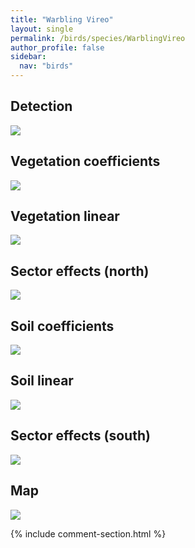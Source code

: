 ```yaml
---
title: "Warbling Vireo"
layout: single
permalink: /birds/species/WarblingVireo
author_profile: false
sidebar:
  nav: "birds"
---
```


<h2>Detection</h2>

<img src="https://beallen.github.io/DevelopmentWebsite/assets/images/birds/WarblingVireo/det.jpg">

<h2>Vegetation coefficients</h2>

<img src="https://beallen.github.io/DevelopmentWebsite/assets/images/birds/WarblingVireo/veghf.jpg">

<h2>Vegetation linear</h2>

<img src="https://beallen.github.io/DevelopmentWebsite/assets/images/birds/WarblingVireo/lin-north.jpg">

<h2>Sector effects (north)</h2>

<img src="https://beallen.github.io/DevelopmentWebsite/assets/images/birds/WarblingVireo/sector-north.jpg">

<h2>Soil coefficients</h2>

<img src="https://beallen.github.io/DevelopmentWebsite/assets/images/birds/WarblingVireo/soilhf.jpg">

<h2>Soil linear</h2>

<img src="https://beallen.github.io/DevelopmentWebsite/assets/images/birds/WarblingVireo/lin-south.jpg">

<h2>Sector effects (south)</h2>

<img src="https://beallen.github.io/DevelopmentWebsite/assets/images/birds/WarblingVireo/sector-south.jpg">

<h2>Map</h2>

<img src="https://beallen.github.io/DevelopmentWebsite/assets/images/birds/WarblingVireo/map.jpg">

{% include comment-section.html %}
